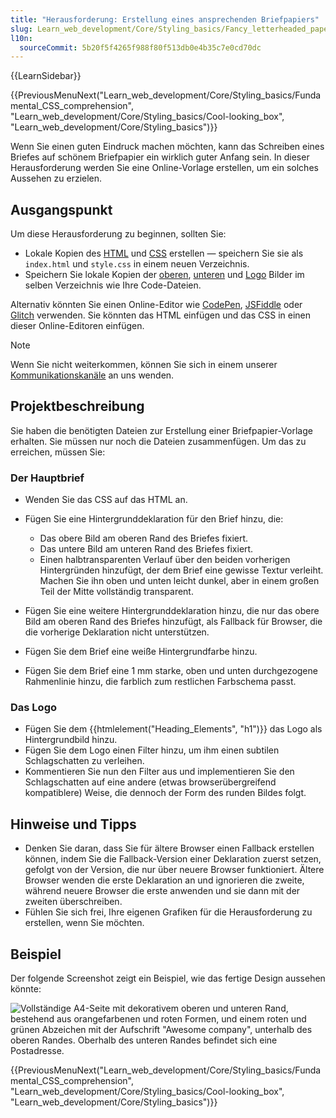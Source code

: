 ```yaml
---
title: "Herausforderung: Erstellung eines ansprechenden Briefpapiers"
slug: Learn_web_development/Core/Styling_basics/Fancy_letterheaded_paper
l10n:
  sourceCommit: 5b20f5f4265f988f80f513db0e4b35c7e0cd70dc
---
```


{{LearnSidebar}}

{{PreviousMenuNext("Learn_web_development/Core/Styling_basics/Fundamental_CSS_comprehension", "Learn_web_development/Core/Styling_basics/Cool-looking_box", "Learn_web_development/Core/Styling_basics")}}

Wenn Sie einen guten Eindruck machen möchten, kann das Schreiben eines Briefes auf schönem Briefpapier ein wirklich guter Anfang sein. In dieser Herausforderung werden Sie eine Online-Vorlage erstellen, um ein solches Aussehen zu erzielen.

## Ausgangspunkt

Um diese Herausforderung zu beginnen, sollten Sie:

- Lokale Kopien des [HTML](https://github.com/mdn/learning-area/blob/main/css/styling-boxes/letterheaded-paper-start/index.html) und [CSS](https://github.com/mdn/learning-area/blob/main/css/styling-boxes/letterheaded-paper-start/style.css) erstellen — speichern Sie sie als `index.html` und `style.css` in einem neuen Verzeichnis.
- Speichern Sie lokale Kopien der [oberen](https://raw.githubusercontent.com/mdn/learning-area/master/css/styling-boxes/letterheaded-paper-start/top-image.png), [unteren](https://raw.githubusercontent.com/mdn/learning-area/master/css/styling-boxes/letterheaded-paper-start/bottom-image.png) und [Logo](https://raw.githubusercontent.com/mdn/learning-area/master/css/styling-boxes/letterheaded-paper-start/logo.png) Bilder im selben Verzeichnis wie Ihre Code-Dateien.

Alternativ könnten Sie einen Online-Editor wie [CodePen](https://codepen.io/), [JSFiddle](https://jsfiddle.net/) oder [Glitch](https://glitch.com/) verwenden. Sie könnten das HTML einfügen und das CSS in einen dieser Online-Editoren einfügen.

> [!NOTE]
> Wenn Sie nicht weiterkommen, können Sie sich in einem unserer [Kommunikationskanäle](/de/docs/MDN/Community/Communication_channels) an uns wenden.

## Projektbeschreibung

Sie haben die benötigten Dateien zur Erstellung einer Briefpapier-Vorlage erhalten. Sie müssen nur noch die Dateien zusammenfügen. Um das zu erreichen, müssen Sie:

### Der Hauptbrief

- Wenden Sie das CSS auf das HTML an.
- Fügen Sie eine Hintergrunddeklaration für den Brief hinzu, die:

  - Das obere Bild am oberen Rand des Briefes fixiert.
  - Das untere Bild am unteren Rand des Briefes fixiert.
  - Einen halbtransparenten Verlauf über den beiden vorherigen Hintergründen hinzufügt, der dem Brief eine gewisse Textur verleiht. Machen Sie ihn oben und unten leicht dunkel, aber in einem großen Teil der Mitte vollständig transparent.

- Fügen Sie eine weitere Hintergrunddeklaration hinzu, die nur das obere Bild am oberen Rand des Briefes hinzufügt, als Fallback für Browser, die die vorherige Deklaration nicht unterstützen.
- Fügen Sie dem Brief eine weiße Hintergrundfarbe hinzu.
- Fügen Sie dem Brief eine 1 mm starke, oben und unten durchgezogene Rahmenlinie hinzu, die farblich zum restlichen Farbschema passt.

### Das Logo

- Fügen Sie dem {{htmlelement("Heading_Elements", "h1")}} das Logo als Hintergrundbild hinzu.
- Fügen Sie dem Logo einen Filter hinzu, um ihm einen subtilen Schlagschatten zu verleihen.
- Kommentieren Sie nun den Filter aus und implementieren Sie den Schlagschatten auf eine andere (etwas browserübergreifend kompatiblere) Weise, die dennoch der Form des runden Bildes folgt.

## Hinweise und Tipps

- Denken Sie daran, dass Sie für ältere Browser einen Fallback erstellen können, indem Sie die Fallback-Version einer Deklaration zuerst setzen, gefolgt von der Version, die nur über neuere Browser funktioniert. Ältere Browser wenden die erste Deklaration an und ignorieren die zweite, während neuere Browser die erste anwenden und sie dann mit der zweiten überschreiben.
- Fühlen Sie sich frei, Ihre eigenen Grafiken für die Herausforderung zu erstellen, wenn Sie möchten.

## Beispiel

Der folgende Screenshot zeigt ein Beispiel, wie das fertige Design aussehen könnte:

![Vollständige A4-Seite mit dekorativem oberen und unteren Rand, bestehend aus orangefarbenen und roten Formen, und einem roten und grünen Abzeichen mit der Aufschrift "Awesome company", unterhalb des oberen Randes. Oberhalb des unteren Randes befindet sich eine Postadresse.](letterhead.png)

{{PreviousMenuNext("Learn_web_development/Core/Styling_basics/Fundamental_CSS_comprehension", "Learn_web_development/Core/Styling_basics/Cool-looking_box", "Learn_web_development/Core/Styling_basics")}}
